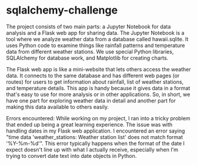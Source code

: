 # sqlalchemy-challenge
The project consists of two main parts: a Jupyter Notebook for data analysis and a Flask web app for sharing data. The Jupyter Notebook is a tool where we analyze weather data from a database called hawaii.sqlite. It uses Python code to examine things like rainfall patterns and temperature data from different weather stations. We use special Python libraries, SQLAlchemy for database work, and Matplotlib for creating charts.

The Flask web app is like a mini-website that lets others access the weather data. It connects to the same database and has different web pages (or routes) for users to get information about rainfall, list of weather stations, and temperature details. This app is handy because it gives data in a format that's easy to use for more analysis or in other applications. So, in short, we have one part for exploring weather data in detail and another part for making this data available to others easily.

Errors encountered:
While working on my project, I ran into a tricky problem that ended up being a great learning experience. The issue was with handling dates in my Flask web application. I encountered an error saying "time data 'weather_stations: Weather station list' does not match format '%Y-%m-%d'". This error typically happens when the format of the date I expect doesn't line up with what I actually receive, especially when I'm trying to convert date text into date objects in Python.
